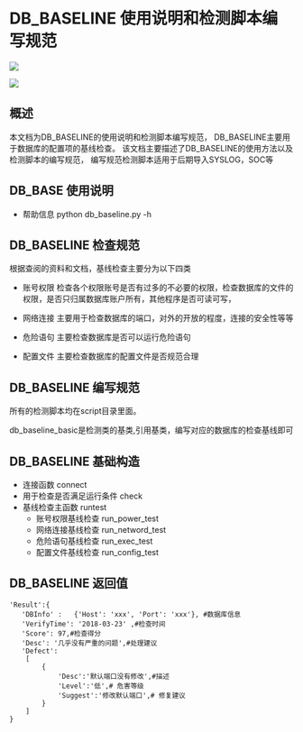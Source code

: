 # DB_BASELINE 使用说明和检测脚本编写规范
![](https://github.com/wstart/DB_BaseLine/blob/master/image/1524419076653.jpg?raw=true)

![](https://github.com/wstart/DB_BaseLine/blob/master/image/3041524440631_.pic_hd.jpg?raw=true)

## 概述
本文档为DB_BASELINE的使用说明和检测脚本编写规范，
DB_BASELINE主要用于数据库的配置项的基线检查。
该文档主要描述了DB_BASELINE的使用方法以及检测脚本的编写规范，
编写规范检测脚本适用于后期导入SYSLOG，SOC等
## DB_BASE 使用说明
- 帮助信息 python db_baseline.py -h

## DB_BASELINE 检查规范
根据查阅的资料和文档，基线检查主要分为以下四类

- 账号权限
检查各个权限账号是否有过多的不必要的权限，检查数据库的文件的权限，是否只归属数据库账户所有，其他程序是否可读可写，
 
- 网络连接
主要用于检查数据库的端口，对外的开放的程度，连接的安全性等等

- 危险语句
主要检查数据库是否可以运行危险语句

- 配置文件
主要检查数据库的配置文件是否规范合理 

## DB_BASELINE 编写规范
所有的检测脚本均在script目录里面。

db_baseline_basic是检测类的基类,引用基类，编写对应的数据库的检查基线即可

## DB_BASELINE 基础构造
- 连接函数 connect 
- 用于检查是否满足运行条件 check
- 基线检查主函数 runtest 
    - 账号权限基线检查 run_power_test 
    - 网络连接基线检查 run_netword_test 
    - 危险语句基线检查 run_exec_test     
    - 配置文件基线检查 run_config_test 
    
## DB_BASELINE 返回值
```
'Result':{
   'DBInfo' :   {'Host': 'xxx', 'Port': 'xxx'}, #数据库信息
   'VerifyTime': '2018-03-23' ,#检查时间
   'Score': 97,#检查得分
   'Desc': '几乎没有严重的问题',#处理建议
   'Defect':
    [
        {
            'Desc':'默认端口没有修改',#描述
            'Level':'低',# 危害等级 
            'Suggest':'修改默认端口',# 修复建议
        }
    ]
}
```



